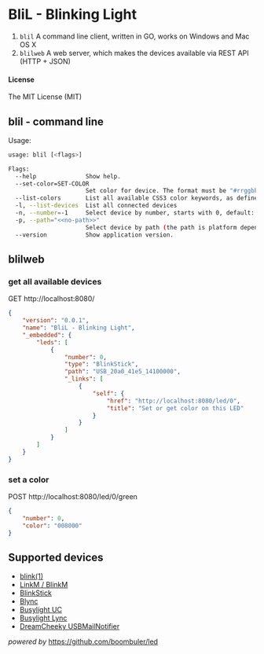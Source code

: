 # BliL - Blinking Light

1. ```blil``` A command line client, written in GO, works on Windows and Mac OS X
2. ```blilweb``` A web server, which makes the devices available via REST API (HTTP + JSON)

#### License

The MIT License (MIT)


## blil - command line

Usage:

```bash
usage: blil [<flags>]

Flags:
  --help              Show help.
  --set-color=SET-COLOR  
                      Set color for device. The format must be "#rrggbb", "random", "off" or an CSS3 color keyword, e.g. "green"
  --list-colors       List all available CSS3 color keywords, as defined in http://www.w3.org/TR/css3-color/
  -l, --list-devices  List all connected devices
  -n, --number=-1     Select device by number, starts with 0, default: action is applied to all
  -p, --path="<<no-path>>"  
                      Select device by path (the path is platform dependant)
  --version           Show application version.
```


## blilweb


### get all available devices

GET http://localhost:8080/

```json
{
    "version": "0.0.1",
    "name": "BliL - Blinking Light",
    "_embedded": {
        "leds": [
            {
                "number": 0,
                "type": "BlinkStick",
                "path": "USB_20a0_41e5_14100000",
                "_links": [
                    {
                        "self": {
                            "href": "http://localhost:8080/led/0",
                            "title": "Set or get color on this LED"
                        }
                    }
                ]
            }
        ]
    }
}
```

### set a color

POST http://localhost:8080/led/0/green

```json
{
    "number": 0,
    "color": "008000"
}
```

## Supported devices

* [blink(1)](http://blink1.thingm.com/)
* [LinkM / BlinkM](http://thingm.com/products/linkm/)
* [BlinkStick](http://www.blinkstick.com/)
* [Blync](http://www.blynclight.com/)
* [Busylight UC](http://www.busylight.com/busylight-uc.html)
* [Busylight Lync](http://www.busylight.com/busylight-lync.html)
* [DreamCheeky USBMailNotifier](http://www.dreamcheeky.com/webmail-notifier)

_powered by_ https://github.com/boombuler/led

